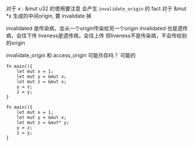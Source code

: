 对于 x : &mut u32 的使用要注意
会产生 `invalidate_origin` 的 fact
对于 &mut *x 生成的中间origin, 要 invalidate 掉


invalidated 是传染病，会从一个origin传染给另一个origin
invalidated 也是遗传病，会往下传
liveness是遗传病，会往上传
但liveness不是传染病，不会传给别的origin


invalidate_origin 和 access_origin 可能共存吗？
可能的

```
fn main(){
    let mut x = 1;
    let mut y = &mut x;
    let mut z = &mut x;
    y = z;
    z = y;
}
```

```
fn main(){
    let mut x = 1;
    let mut y = &mut x;
    let mut z = &mut* y;
    y = z;
    z = y;
}
```

